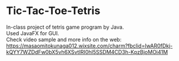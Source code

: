 # Tic-Tac-Toe-Tetris
In-class project of tetris game program by Java.  
Used JavaFX for GUI.  
Check video sample and more info on the web:  
https://masaomitokunaga012.wixsite.com/charm?fbclid=IwAR0fDkj-kQYY7WZDdFw0bX5vh6XSvtIRI0hI5SSDM4CD3h-KpzBjoMOi41M
